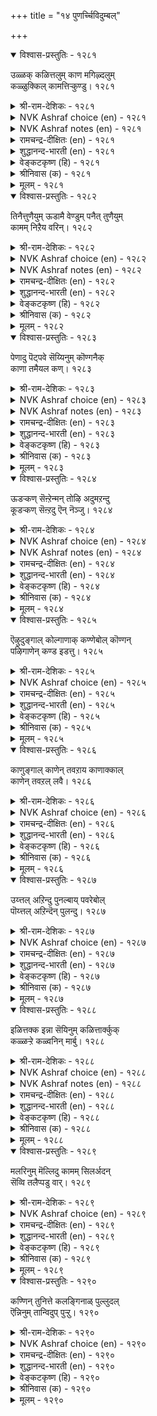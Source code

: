 +++
title = "१४ पुणर्च्चिविदुम्बल्"

+++


<details open><summary>विश्वास-प्रस्तुतिः - १२८१</summary>

उळ्ळक् कळित्तलुम् काण मगिऴ्दलुम्  
कळ्ळुक्किल् कामत्तिऱ्कुण्डु।      १२८१
</details>

<details><summary>श्री-राम-देशिकः - १२८१</summary>

तुष्टिं दर्शनमात्रेण मोदं च स्मरणात् ततः ।  
कामार्तो लभते लोके न सुरासेवकस्तथा ॥ १२८१॥
</details>

<details><summary>NVK Ashraf choice (en) - १२८१</summary>

१२८१
To please with the thought and delight with the sight,
Belongs not to liquor but love.
(P.S. Sundaram)
</details>

<details><summary>NVK Ashraf notes (en) - १२८१</summary>

१२८१. Compare with १०९०: "Wine won't delight unless imbibed, but love with a look delights!" - (P.S. Sundaram) and with १२०१: "Love is sweeter than wine; its mere thought intoxicates" – (P.S. Sundaram)
</details>

<details><summary>रामचन्द्र-दीक्षितः (en) - १२८१</summary>

1281 uḷḷak kaḷittalum kāṇa makiḻtalum  
kaḷḷukkuil kāmattiṟku uṇṭu.

1281\. To become pleased with the thought and happy at the sight of the lover, these are the fruits not of wine but of love.  
</details>

<details><summary>शुद्धानन्द-भारती (en) - १२८१</summary>

1\. உள்ளக் களித்தலும் காண மகிழ்தலும்  
கள்ளுக்கில் காமத்திற்கு உண்டு.  
Rapture at thought and joy when seen  
Belong to love and not to wine.        1281  
</details>

<details><summary>वेङ्कटकृष्ण (हि) - १२८१</summary>

1281
मुद होना स्मृति मात्र से, दर्शन से उल्लास ।  
ये गुण नहीं शराब में, रहे काम के पास ॥
</details>

<details><summary>श्रीनिवास (क) - १२८१</summary>

1281. मनस्सिनल्लि नॆनॆद मातक्के मत्तेरिसुवुदू, कण्ड मात्रक्कॆ आनन्दवन्ननुभविसुवुदू- ई गुणगळु कळ्ळिगॆ
इल्ल, कादुक्कॆ उण्टु.

</details>

<details><summary>मूलम् - १२८१</summary>

उळ्ळक् कळित्तलुम् काण मगिऴ्दलुम्  
कळ्ळुक्किल् कामत्तिऱ्कुण्डु।      १२८१
</details>

<details open><summary>विश्वास-प्रस्तुतिः - १२८२</summary>

तिनैत्तुणैयुम् ऊडामै वेण्डुम् पनैत् तुणैयुम्  
कामम् निऱैय वरिन्।      १२८२
</details>

<details><summary>श्री-राम-देशिकः - १२८२</summary>

तालपादपवत् कामो वृद्धे सति विशेषतः ।  
वियिगो यववत्स्वल्पोऽप्यकार्यः कामुकैः सह ॥ १२८२॥
</details>

<details><summary>NVK Ashraf choice (en) - १२८२</summary>

१२८२
Where love is as large as a palm tree,
Even millet of sulk is misplaced. *
(K. Krishnaswamy & Vijaya Ramkumar), (P.S. Sundaram)
</details>

<details><summary>NVK Ashraf notes (en) - १२८२</summary>

१२८२. Compare with couplets १०४ & ४३३ for the use of same similes “Millet” and “Palm tree”. “To the discerning even millet of aid is as big as a palm tree.” and “To those ashamed of wrong doings, even a millet of fault is as big as a palm-tree”
</details>

<details><summary>रामचन्द्र-दीक्षितः (en) - १२८२</summary>

1282 tiṉaittuṇaiyum ūṭāmai vēṇṭum paṉaittuṇaiyum  
kāmam niṟaiya variṉ.

1282\. If a woman’s passion becomes excessive, she should avoid even slight misunderstanding.  
</details>

<details><summary>शुद्धानन्द-भारती (en) - १२८२</summary>

2\. தினைத்துணையும் ஊடாமை வேண்டும் பனைத்துணையும்  
காமம் நிறைய வரின்.  
When passion grows palmyra-tall  
Sulking is wrong though millet-small.        1282  
</details>

<details><summary>वेङ्कटकृष्ण (हि) - १२८२</summary>

1282
यदि आवेगा काम तो, बढ़ कर ताड़ समान ।  
तिल भर भी नहिं चाहिये, करना प्रिय से मान ॥
</details>

<details><summary>श्रीनिवास (क) - १२८२</summary>

1282. प्रेमवु ताळॆमरदॆत्तरक्कॆ उक्कि हरिदाग, इनियनॊन्दिगॆ ऒन्दु धान्यद काळिनष्टु प्रणय कोपवन्नु
तोरदॆ इरबेकु.

</details>

<details><summary>मूलम् - १२८२</summary>

तिनैत्तुणैयुम् ऊडामै वेण्डुम् पनैत् तुणैयुम्  
कामम् निऱैय वरिन्।      १२८२
</details>

<details open><summary>विश्वास-प्रस्तुतिः - १२८३</summary>

पेणादु पॆट्पवे सॆय्यिनुम् कॊण्गनैक्  
काणा तमैयल कण्।       १२८३
</details>

<details><summary>श्री-राम-देशिकः - १२८३</summary>

वक्कृत्य ???? ।  
अथापि तमदृष्ट्वा मे नेत्रे नावापतुर्मुदम् ॥ १२८३॥
</details>

<details><summary>NVK Ashraf choice (en) - १२८३</summary>

१२८३
Let him neglect me and do what he will.
My eyes will not rest till they see him.
(P.S. Sundaram)
</details>

<details><summary>NVK Ashraf notes (en) - १२८३</summary>

१२८३. Compare with ११७८. Five of the seven seers (metrical feet) between these two couplets are same! “पेणादु पॆट्टार् उळर्-मन्नो मऱ्ऱु अवर्क् काणादु अमैवु इल कण्.”
</details>

<details><summary>रामचन्द्र-दीक्षितः (en) - १२८३</summary>

1283 pēṇātu peṭpavē ceyyiṉum koṇkaṉaik  
kāṇātu amaiyala kaṇ.

1283\. Though my husband acts regardless of me, yet my eyes cannot be satisfied without seeing him.  
</details>

<details><summary>शुद्धानन्द-भारती (en) - १२८३</summary>

3\. பேணாது பெட்பவே செய்யினும் கொண்கனைக்  
காணாது அமையல கண்.  
Though slighting me he acts his will  
My restless eyes would see him still.        1283  
</details>

<details><summary>वेङ्कटकृष्ण (हि) - १२८३</summary>

1283
यद्यपि मनमानी करें, बिन आदर की सैन ।  
प्रियतम को देखे बिना, नयनों को नहिं चैन ॥
</details>

<details><summary>श्रीनिवास (क) - १२८३</summary>

1283. प्रियतमनु नन्नन्नु बयसदॆ निर्लक्षिसि, तन्न मनस्सिगॆ बन्दन्तॆ नडॆदुकॊण्डरू अवनन्नु काणदॆ नन्न
कण्णुगळु विष्रमिसुवुदिल्ल.

</details>

<details><summary>मूलम् - १२८३</summary>

पेणादु पॆट्पवे सॆय्यिनुम् कॊण्गनैक्  
काणा तमैयल कण्।       १२८३
</details>

<details open><summary>विश्वास-प्रस्तुतिः - १२८४</summary>

ऊडऱ्कण् सॆऩ्ऱेन्मन् तोऴि अदुमऱन्दु  
कूडऱ्कण् सॆऩ्ऱदु ऎन् नॆञ्जु।      १२८४
</details>

<details><summary>श्री-राम-देशिकः - १२८४</summary>

वियुज्य तं प्रिय गन्तुमैच्छमादौ सखि प्रिये ! ।  
मन्मनस्तत्त विस्मृत्य रन्तुं तेन सहागमत् ॥ १२८४॥
</details>

<details><summary>NVK Ashraf choice (en) - १२८४</summary>

१२८४
My friend, I went all set to quarrel,
But my heart forgot and clasped him.
(P.S. Sundaram)
</details>

<details><summary>NVK Ashraf notes (en) - १२८४</summary>

१२८४. Compare with १२९४. "Who will consult you hereafter, my heart, having failed to sulk before yielding?" * - (M.S. Poornalingam Pillai), (P.S. Sundaram). Also with १२५९. “Determined to sulk I went, but when my heart merged, I too went and clasped him.” * ((J. Narayanaswamy), (P.S. Sundaram))
</details>

<details><summary>रामचन्द्र-दीक्षितः (en) - १२८४</summary>

1284 ūṭalkaṇ ceṉṟēṉmaṉ tōḻi atumaṟantu  
kūṭaṟkaṇ ceṉṟatueṉ neñcu.

1284\. O Friend! I went to quarrel with him; but forgetting it my heart sought for reconciliation.  
</details>

<details><summary>शुद्धानन्द-भारती (en) - १२८४</summary>

4\. ஊடற்கண் சென்றேன்மன் தோழி அதுமறந்து  
கூடற்கண் சென்றதுஎன் நெஞ்சு.  
Huff I would, maid, but I forget;  
And leap to embrace him direct.        1284  
</details>

<details><summary>वेङ्कटकृष्ण (हि) - १२८४</summary>

1284
गयी रूठने री सखी, करके मान-विचार ।  
मेरा दिल वह भूल कर, मिलने को तैयार ॥
</details>

<details><summary>श्रीनिवास (क) - १२८४</summary>

1284. सखी! नानु अवनॊडनॆ कलह माडलु हॊरटॆनल्लवॆ! आदरॆ नन्न मनस्सु अदन्नु मरॆतु अवनॊडनॆ
कूडुवुदक्कॆ हातॊरॆयितु.

</details>

<details><summary>मूलम् - १२८४</summary>

ऊडऱ्कण् सॆऩ्ऱेन्मन् तोऴि अदुमऱन्दु  
कूडऱ्कण् सॆऩ्ऱदु ऎन् नॆञ्जु।      १२८४
</details>

<details open><summary>विश्वास-प्रस्तुतिः - १२८५</summary>

ऎऴुदुङ्गाल् कोल्गाणाक् कण्णेबोल् कॊण्गन्  
पऴिगाणेन् कण्ड इडत्तु।      १२८५
</details>

<details><summary>श्री-राम-देशिकः - १२८५</summary>

प्रिये दृष्टिं गते दोषान् तदीयान् विस्मराम्यहम् ।  
अञ्जनालङ्कृतं नेत्रं शलाकां विस्मरेद्यथा ॥ १२८५॥
</details>

<details><summary>NVK Ashraf choice (en) - १२८५</summary>

१२८५
Like eyes that can’t see the painting brush,
I don’t see his faults when I see him. *
(M.S. Poornalingam Pillai)
</details>

<details><summary>रामचन्द्र-दीक्षितः (en) - १२८५</summary>

1285 eḻutuṅkāl kōlkāṇāk kaṇṇēpōl koṇkaṉ  
paḻikāṇēṉ kaṇṭa viṭattu.

1285\. Just as our eyes do not see the pen when writing I could not see my lover’s faults when I saw him.  
</details>

<details><summary>शुद्धानन्द-भारती (en) - १२८५</summary>

5\. எழுதுங்கால் கோல்காணாக் கண்ணேபோல் கொண்கன்  
பழிகாணேன் கண்ட விடத்து.  
When close I see not lord's blemish  
Like eyes that see not painter's brush.        1285  
</details>

<details><summary>वेङ्कटकृष्ण (हि) - १२८५</summary>

1285
कूँची को नहिं देखते, यथा आंजते अक्ष ।  
उनकी भूल न देखती, जब हैं नाथ समक्ष ॥
</details>

<details><summary>श्रीनिवास (क) - १२८५</summary>

1285. काडिगॆ बळियुवाग, काडिगॆ कड्डियन्नु काणलारद कण्णुगळन्तॆ, प्रियतमनन्नु कण्डाद मात्र, अवन
दोषगळन्नॆल्ल नॆनॆदुकॊळ्ळदॆ मरॆतु बिडुवॆनु.

</details>

<details><summary>मूलम् - १२८५</summary>

ऎऴुदुङ्गाल् कोल्गाणाक् कण्णेबोल् कॊण्गन्  
पऴिगाणेन् कण्ड इडत्तु।      १२८५
</details>

<details open><summary>विश्वास-प्रस्तुतिः - १२८६</summary>

काणुङ्गाल् काणेन् तवऱाय काणाक्काल्  
काणेन् तवऱल् लवै।      १२८६
</details>

<details><summary>श्री-राम-देशिकः - १२८६</summary>

प्रिये दृष्टिपथं याते दोषस्तस्मिन्न दृश्यते ।  
प्रियाऽदर्शनवेलायां गुणस्तस्मिन्न दृश्यते ॥ १२८६॥
</details>

<details><summary>NVK Ashraf choice (en) - १२८६</summary>

१२८६
When I see him I see no faults, and when I don't,
I see nothing but faults! *
(P.S. Sundaram)
</details>

<details><summary>रामचन्द्र-दीक्षितः (en) - १२८६</summary>

1286 kāṇuṅkāl kāṇēṉ tavaṟāya kāṇākkāl  
kāṇēṉ tavaṟual lavai.

1286\. When I see my husband I cannot see his faults. In his absence I cannot see anything else.  
</details>

<details><summary>शुद्धानन्द-भारती (en) - १२८६</summary>

6\. காணுங்கால் காணேன் தவறாய காணாக்கால்  
காணேன் தவறல் லவை.  
When he's with me I see not fault  
And nought but fault when he is not.        1286  
</details>

<details><summary>वेङ्कटकृष्ण (हि) - १२८६</summary>

1286
जब प्रिय को मैं देखती, नहीं देखती दोष ।  
ना देखूँ तो देखती, कुछ न छोड़ कर दोष ॥
</details>

<details><summary>श्रीनिवास (क) - १२८६</summary>

1286. प्रियतमन सम्मुखदल्लि अवर दोषगळन्नु नानु काणुवुदिल्ल; अवरन्नु काणदिरुव समयदल्लि अवर
तप्पुगळल्लदॆ ऒप्पुगळन्नु नानु काणलारळागिद्देनॆ.

</details>

<details><summary>मूलम् - १२८६</summary>

काणुङ्गाल् काणेन् तवऱाय काणाक्काल्  
काणेन् तवऱल् लवै।      १२८६
</details>

<details open><summary>विश्वास-प्रस्तुतिः - १२८७</summary>

उय्त्तल् अऱिन्दु पुनल्बाय् पवरेबोल्  
पॊय्त्तल् अऱिन्दॆन् पुलन्दु।      १२८७
</details>

<details><summary>श्री-राम-देशिकः - १२८७</summary>

बुध्वापि यत्नवैफल्यं विप्रलम्भं करोति सा ।  
प्रवाहाकर्षणगुणं ज्ञात्वाऽप्येनं विशेद्यता ॥ १२८७॥
</details>

<details><summary>NVK Ashraf choice (en) - १२८७</summary>

१२८७
It is folly to plunge into a known raging stream.
Likewise, why sulk and plumb known lies? *
(P.S. Sundaram)
</details>

<details><summary>रामचन्द्र-दीक्षितः (en) - १२८७</summary>

1287 uyttal aṟintu puṉalpāy pavarēpōl  
poyttal aṟinteṉ pulantu.

1287\. Of what avail is it to sift all the lies of one’s husband! It is as ineffectual as a diver battling with an irresistible current.  
</details>

<details><summary>शुद्धानन्द-भारती (en) - १२८७</summary>

7\. உய்த்தல் அறிந்து புனல்பாய் பவரேபோல்  
பொய்த்தல் அறிந்தென் புலந்து.  
To leap in stream which carries off  
When lord is close to feign a huff.        1287  
</details>

<details><summary>वेङ्कटकृष्ण (हि) - १२८७</summary>

1287
कूदे यथा प्रवाह में, बाढ़ बहाती जान ।  
निष्फलता को जान कर, क्या हो करते मान ॥
</details>

<details><summary>श्रीनिवास (क) - १२८७</summary>

1287. प्रवाहवु सॆळॆदुकॊण्डु होगुवुदन्नु अरितू हरियुव नीरल्लि हायुववरन्तॆ,
प्रयोजनविल्लदिरुवुदन्नु अरियू (प्रियतमनॊन्दिगॆ) प्रणय कोपवन्नु तोरिसुवुदरल्लि एनु फलविदॆ?

</details>

<details><summary>मूलम् - १२८७</summary>

उय्त्तल् अऱिन्दु पुनल्बाय् पवरेबोल्  
पॊय्त्तल् अऱिन्दॆन् पुलन्दु।      १२८७
</details>

<details open><summary>विश्वास-प्रस्तुतिः - १२८८</summary>

इळित्तक्क इन्ना सॆयिनुम् कळित्तार्क्कुक्  
कळ्ळऱ्ऱे कळ्वनिन् मार्बु।      १२८८
</details>

<details><summary>श्री-राम-देशिकः - १२८८</summary>

सुरापानाद् भवेद्धानिरिति ज्ञात्वापि मानवः ।  
हर्षात् पिबेद्यथा तद्वत् तव वक्षः पुनर्वृणे ॥ १२८८॥
</details>

<details><summary>NVK Ashraf choice (en) - १२८८</summary>

१२८८
The drunkard seeks wine knowing well its shame;
So does your bosom to me, O thief! *
(K.R. Srinivasa Iyengar)
</details>

<details><summary>NVK Ashraf notes (en) - १२८८</summary>

१२८८. Through disgraceful, drunkards seek to drink again. Even so, I long for your bosom in spite of your trickery.
</details>

<details><summary>रामचन्द्र-दीक्षितः (en) - १२८८</summary>

1288 iḷittakka iṉṉā ceyiṉum kaḷittārkkuk  
kaḷḷaṟṟē kaḷvaniṉ mārpu.

1288\. O cheat! your breast is coveted more and more even as liquor with all its harm is by the drunkard.  
</details>

<details><summary>शुद्धानन्द-भारती (en) - १२८८</summary>

8\. இளித்தக்க இன்னா செயினும் களித்தார்க்குக்  
கள்ளற்றே கள்வநின் மார்பு.  
Like wine to addicts that does disgrace  
Your breast, O thief, is for my embrace!        1288  
</details>

<details><summary>वेङ्कटकृष्ण (हि) - १२८८</summary>

1288
निन्दाप्रद दुख क्यों न दे, मद्यप को ज्यों पान ।  
त्यों है, वंचक रे, हमें, तेरी छाती जान ॥
</details>

<details><summary>श्रीनिवास (क) - १२८८</summary>

1288. ओ कळ्ळने! अवमानकरवाद दुःखगळन्नु तन्दॊड्डिदरू अवु लेरिदवरिगॆ कळ्ळु हेगॆ प्रियवो हागॆ निन्न
ऎदॆयु ननगॆ!

</details>

<details><summary>मूलम् - १२८८</summary>

इळित्तक्क इन्ना सॆयिनुम् कळित्तार्क्कुक्  
कळ्ळऱ्ऱे कळ्वनिन् मार्बु।      १२८८
</details>

<details open><summary>विश्वास-प्रस्तुतिः - १२८९</summary>

मलरिनुम् मॆल्लिदु कामम् सिलर्अदन्  
सॆव्वि तलैप्पडु वार्।      १२८९
</details>

<details><summary>श्री-राम-देशिकः - १२८९</summary>

लोके कामसुखं पुष्पादपि मादवसम्युतम् ।  
बुध्वा तत्त्वमिदं केचित्, लभन्ते फलमुत्तमम् ॥ १२८९॥
</details>

<details><summary>NVK Ashraf choice (en) - १२८९</summary>

१२८९
Love is more delicate than flower;
Not many handle it properly. *
(J. Narayanaswamy)
</details>

<details><summary>रामचन्द्र-दीक्षितः (en) - १२८९</summary>

1289 malariṉum mellitu kāmam cilarataṉ  
cevvi talaippaṭu vār.

1289\. More tender than a flower is love and few are they who enjoy it fully.  
</details>

<details><summary>शुद्धानन्द-भारती (en) - १२८९</summary>

9\. மலரினும் மெல்லிது காமம் சிலர்அதன்  
செவ்வி தலைப்படு வார்.  
Flower-soft is love; a few alone  
Know its delicacy so fine.        1289  
</details>

<details><summary>वेङ्कटकृष्ण (हि) - १२८९</summary>

1289
मृदुतर हो कर सुमन से, जो रहता है काम ।  
बिरले जन को प्राप्त है, उसका शुभ परिणाम ॥
</details>

<details><summary>श्रीनिवास (क) - १२८९</summary>

1289. प्रेमवु हूविगिन्त मृदु; अदन्नु अरितु अदर फलवन्नु अनुभविसुववरु कॆलवरु मात्रवे.

</details>

<details><summary>मूलम् - १२८९</summary>

मलरिनुम् मॆल्लिदु कामम् सिलर्अदन्  
सॆव्वि तलैप्पडु वार्।      १२८९
</details>

<details open><summary>विश्वास-प्रस्तुतिः - १२९०</summary>

कण्णिन् तुनित्ते कलङ्गिनाळ् पुल्लुदल्  
ऎन्निनुम् तान्विदुप् पुऱ्ऱु।      १२९०
</details>

<details><summary>श्री-राम-देशिकः - १२९०</summary>

स्वयं पूर्व समागत्य परिष्वङ्ग च काङ्क्षती ।  
यत्मया सङ्गता तच्च विस्मृत्य कलुषीकृता ॥ १२९०॥
</details>

<details><summary>NVK Ashraf choice (en) - १२९०</summary>

१२९०
Though hostile in the eyes, she was faster than me
To break down and unite.
(K. Kannan)
</details>

<details><summary>रामचन्द्र-दीक्षितः (en) - १२९०</summary>

1290 kaṇṇiṉ tuṉittē kalaṅkiṉāḷ pullutal  
eṉṉiṉum tāṉvitup puṟṟu.

1290\. With resentful eyes, my lady complained: but eager for reconciliation she forgets her anger.  
</details>

<details><summary>शुद्धानन्द-भारती (en) - १२९०</summary>

10\. கண்ணின் துனித்தே கலங்கினாள் புல்லுதல்  
என்னினும் தான்விதுப் புற்று.  
She feigned dislike awhile but flew  
Faster for embrace than I do.        1290  
</details>

<details><summary>वेङ्कटकृष्ण (हि) - १२९०</summary>

1290
उत्कंठित मुझसे अधिक, रही मिलन हित बाल ।  
मान दिखा कर नयन से, गले लगी तत्काल ॥
</details>

<details><summary>श्रीनिवास (क) - १२९०</summary>

1290. नन्न मनदरिसि तन्न कण्णोटदल्लि मुनिसन्नु तोरुत्तले गॊन्दलक्कीडादळु; अदरू ननगिन्त मुन्दागि
ताने आलिङ्गनक्कागि अवसरपट्टुळु.
</details>

<details><summary>मूलम् - १२९०</summary>

कण्णिन् तुनित्ते कलङ्गिनाळ् पुल्लुदल्  
ऎन्निनुम् तान्विदुप् पुऱ्ऱु।      १२९०
</details>
